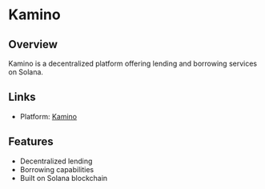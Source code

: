 # Kamino

## Overview
Kamino is a decentralized platform offering lending and borrowing services on Solana.

## Links
- Platform: [Kamino](https://www.kamino.finance)

## Features
- Decentralized lending
- Borrowing capabilities
- Built on Solana blockchain 